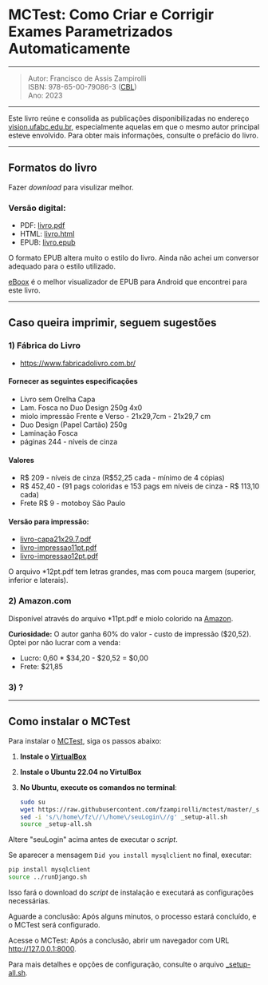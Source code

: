 # MCTest: Como Criar e Corrigir Exames Parametrizados Automaticamente

---
> Autor: Francisco de Assis Zampirolli </br>
> ISBN: 978-65-00-79086-3 ([CBL](https://www.cblservicos.org.br/isbn/)) </br>
> Ano: 2023
---

Este livro reúne e consolida as publicações disponibilizadas 
no endereço [vision.ufabc.edu.br](http://vision.ufabc.edu.br), 
especialmente aquelas em que o mesmo autor principal esteve envolvido. 
Para obter mais informações, consulte o prefácio do livro.

---
## Formatos do livro

Fazer *download* para visulizar melhor.

### Versão digital:

* PDF: [livro.pdf](https://github.com/fzampirolli/mctest/blob/master/book/1ed-br/livro.pdf)
* HTML: [livro.html](https://github.com/fzampirolli/mctest/blob/master/book/1ed-br/livro.html)
* EPUB: [livro.epub](https://github.com/fzampirolli/mctest/blob/master/book/1ed-br/livro.epub)

O formato EPUB altera muito o estilo do livro. 
Ainda não achei um conversor adequado para o estilo utilizado. 

[eBoox](https://play.google.com/store/apps/details?id=com.reader.books&hl=pt_BR&gl=US) 
 é o melhor visualizador de EPUB para Android que encontrei para este livro.

---
## Caso queira imprimir, seguem sugestões

### 1) Fábrica do Livro 
* https://www.fabricadolivro.com.br/

#### Fornecer as seguintes especificações

* Livro sem Orelha Capa 
* Lam. Fosca no Duo Design 250g 4x0 
* miolo impressão Frente e Verso - 21x29,7cm - 21x29,7 cm 
* Duo Design (Papel Cartão) 250g 
* Laminação Fosca
* páginas 244 - níveis de cinza

#### Valores
* R$ 209 - níveis de cinza (R$52,25 cada - mínimo de 4 cópias)
* R$ 452,40 - (91 pags coloridas e 153 pags em níveis de cinza - R$ 113,10 cada)
* Frete R$ 9 - motoboy São Paulo

#### Versão para impressão:
* [livro-capa21x29.7.pdf](https://github.com/fzampirolli/mctest/blob/master/book/1ed-br/livro-capa21x29.7.pdf)
* [livro-impressao11pt.pdf](https://github.com/fzampirolli/mctest/blob/master/book/1ed-br/livro-impressao11pt.pdf)
* [livro-impressao12pt.pdf](https://github.com/fzampirolli/mctest/blob/master/book/1ed-br/livro-impressao12pt.pdf)

O arquivo *12pt.pdf tem letras grandes, mas com pouca margem (superior, inferior e laterais).

### 2) Amazon.com

Disponível através do arquivo *11pt.pdf e miolo colorido na [Amazon](https://www.amazon.com/dp/B0CHL7DLKC?ref_=pe_3052080_397514860).

**Curiosidade:** O autor ganha 60% do valor - custo de impressão ($20,52). Optei por não lucrar com a venda:
- Lucro: 0,60 * $34,20 - $20,52 = $0,00
- Frete: $21,85

### 3) ?

---
## Como instalar o MCTest

Para instalar o [MCTest](https://github.com/fzampirolli/mctest), siga os passos abaixo:

1. **Instale o [VirtualBox](https://www.virtualbox.org/)**

2. **Instale o Ubuntu 22.04 no VirtulBox**

3. **No Ubuntu, execute os comandos no terminal**:

   ```bash
   sudo su
   wget https://raw.githubusercontent.com/fzampirolli/mctest/master/_setup-all.sh
   sed -i 's/\/home\/fz\//\/home\/seuLogin\//g' _setup-all.sh
   source _setup-all.sh
   ```

Altere "seuLogin" acima antes de executar o *script*. 

Se aparecer a mensagem `Did you install mysqlclient` no final, executar:

   ```bash
   pip install mysqlclient
   source ../runDjango.sh
   ```
   
Isso fará o download do *script* de instalação e executará as configurações necessárias.

Aguarde a conclusão: Após alguns minutos, o processo estará concluído, e o MCTest será configurado.

Acesse o MCTest: Após a conclusão, abrir um navegador com URL http://127.0.0.1:8000.

Para mais detalhes e opções de configuração, consulte o arquivo [_setup-all.sh](https://raw.githubusercontent.com/fzampirolli/mctest/master/_setup-all.sh).
